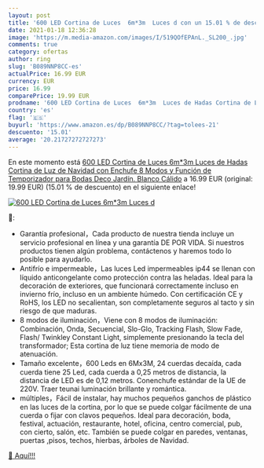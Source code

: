 ```yaml
---
layout: post
title: '600 LED Cortina de Luces  6m*3m  Luces d con un 15.01 % de descuento'
date: 2021-01-18 12:36:28
image: 'https://m.media-amazon.com/images/I/519QOfEPAnL._SL200_.jpg'
comments: true
category: ofertas
author: ring
slug: 'B089NNP8CC-es'
actualPrice: 16.99 EUR
currency: EUR
price: 16.99
comparePrice: 19.99 EUR
prodname: '600 LED Cortina de Luces  6m*3m  Luces de Hadas Cortina de Luz de Navidad con Enchufe  8 Modos y Función de Temporizador para Bodas Deco  Jardín. Blanco Cálido'
country: 'es'
flag: '🇪🇸'
buyurl: 'https://www.amazon.es/dp/B089NNP8CC/?tag=tolees-21'
descuento: '15.01'
average: '20.21727272727273'
---
```


En este momento está [600 LED Cortina de Luces  6m*3m  Luces de Hadas Cortina de Luz de Navidad con Enchufe  8 Modos y Función de Temporizador para Bodas Deco  Jardín. Blanco Cálido](https://www.amazon.es/dp/B089NNP8CC/?tag=tolees-21) a 16.99 EUR (original: 19.99 EUR) (15.01 %  de descuento) en el siguiente enlace!

[![600 LED Cortina de Luces  6m*3m  Luces d](https://m.media-amazon.com/images/I/519QOfEPAnL._SL200_.jpg)](https://www.amazon.es/dp/B089NNP8CC/?tag=tolees-21)

🔎:

- Garantía profesional，Cada producto de nuestra tienda incluye un servicio profesional en línea y una garantía DE POR VIDA. Si nuestros productos tienen algún problema, contáctenos y haremos todo lo posible para ayudarlo.
- Antifrío e impermeable，Las luces Led impermeables ip44 se llenan con líquido anticongelante como protección contra las heladas. Ideal para la decoración de exteriores, que funcionará correctamente incluso en invierno frío, incluso en un ambiente húmedo. Con certificación CE y RoHS, los LED no secalientan, son completamente seguros al tacto y sin riesgo de que maduras.
- 8 modos de iluminación，Viene con 8 modos de iluminación: Combinación, Onda, Secuencial, Slo-Glo, Tracking Flash, Slow Fade, Flash/ Twinkley Constant Light, simplemente presionando la tecla del transformador; Esta cortina de luz tiene memoria de modo de atenuación.
- Tamaño excelente，600 Leds en 6Mx3M, 24 cuerdas decaída, cada cuerda tiene 25 Led, cada cuerda a 0,25 metros de distancia, la distancia de LED es de 0,12 metros. Conenchufe estándar de la UE de 220V. Traer teunai luminación brillante y romántica.
- múltiples，Fácil de instalar, hay muchos pequeños ganchos de plástico en las luces de la cortina, por lo que se puede colgar fácilmente de una cuerda o fijar con clavos pequeños. Ideal para decoración, boda, festival, actuación, restaurante, hotel, oficina, centro comercial, pub, con cierto, salón, etc. También se puede colgar en paredes, ventanas, puertas ,pisos, techos, hierbas, árboles de Navidad.

[🛒 Aquí!!!](https://www.amazon.es/dp/B089NNP8CC/?tag=tolees-21)
